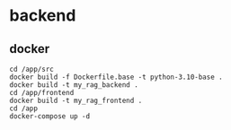 # backend

## docker

``` shell
cd /app/src
docker build -f Dockerfile.base -t python-3.10-base .
docker build -t my_rag_backend .
cd /app/frontend
docker build -t my_rag_frontend .
cd /app
docker-compose up -d 
```
